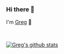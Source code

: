 ### Hi there 👋


I'm [Greg](https://greglafauci.github.io) 👋



<br />

[![Greg's github stats](https://github-readme-stats.vercel.app/api?username=greglafauci&show_icons=true)](https://github.com/greglafauci)
